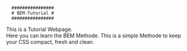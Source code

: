       ################
      # BEM-Tutorial #
      ################

This is a Tutorial Webpage.  
Here you can learn the BEM Methode. 
This is a simple Methode to keep your CSS compact, fresh and clean.
